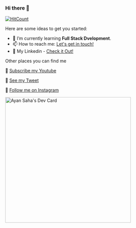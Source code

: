 ### Hi there 👋

[![HitCount](http://hits.dwyl.com/Rooghz/Rooghz.svg)](http://hits.dwyl.com/Rooghz/Rooghz)

Here are some ideas to get you started:

- 🌱 I’m currently learning **Full Stack Dvelopment**.
- 📫 How to reach me: <a href="mailto:ayansaha808@gmail.com">Let's get in touch!</a>
- 💬 My Linkedin - [Check it Out!](https://linkedin.com/in/ayansaha23)

Other places you can find me

🎥 [Subscribe my Youtube](https://www.youtube.com/channel/UC_jGc2me2v_nNAwT2wbIMlw)

🐣 [See my Tweet](https://twitter.com/Evils_Paradise)

🎤 [Follow me on Instagram](https://www.instagram.com/ayan1_2_/)

<a href="https://app.daily.dev/ayan_saha"><img src="https://api.daily.dev/devcards/29813e0e60754071b4bc1bf35b5b2663.png?r=hzc" width="400" alt="Ayan Saha's Dev Card"/></a>
